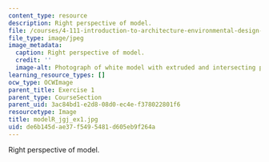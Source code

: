 ```yaml
---
content_type: resource
description: Right perspective of model.
file: /courses/4-111-introduction-to-architecture-environmental-design-spring-2014/de6b145dae37f5495481d605eb9f264a_modelR_jgj_ex1.jpg
file_type: image/jpeg
image_metadata:
  caption: Right perspective of model.
  credit: ''
  image-alt: Photograph of white model with extruded and intersecting planes.
learning_resource_types: []
ocw_type: OCWImage
parent_title: Exercise 1
parent_type: CourseSection
parent_uid: 3ac84bd1-e2d8-08d0-ec4e-f378022801f6
resourcetype: Image
title: modelR_jgj_ex1.jpg
uid: de6b145d-ae37-f549-5481-d605eb9f264a
---
```

Right perspective of model.

